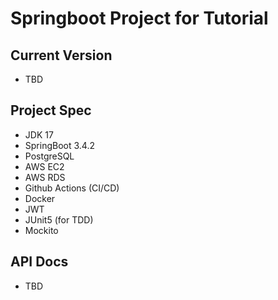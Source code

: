# Springboot Project for Tutorial
## Current Version
- TBD
## Project Spec
- JDK 17
- SpringBoot 3.4.2
- PostgreSQL
- AWS EC2
- AWS RDS
- Github Actions (CI/CD)
- Docker
- JWT
- JUnit5 (for TDD)
- Mockito
## API Docs
- TBD